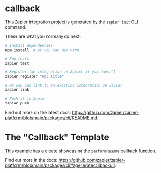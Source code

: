 # callback

This Zapier integration project is generated by the `zapier init` CLI command.

These are what you normally do next:

```bash
# Install dependencies
npm install  # or you can use yarn

# Run tests
zapier test

# Register the integration on Zapier if you haven't
zapier register "App Title"

# Or you can link to an existing integration on Zapier
zapier link

# Push it to Zapier
zapier push
```

Find out more on the latest docs: https://github.com/zapier/zapier-platform/blob/main/packages/cli/README.md.

# The "Callback" Template

This example has a create showcasing the `performResume` callback function.

Find out more in the docs: https://github.com/zapier/zapier-platform/blob/main/packages/cli#zgeneratecallbackurl.
